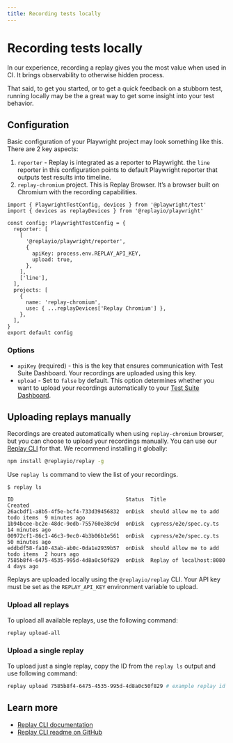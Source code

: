 ```yaml
---
title: Recording tests locally
---
```


# Recording tests locally

In our experience, recording a replay gives you the most value when used in CI. It brings observability to otherwise hidden process.

That said, to get you started, or to get a quick feedback on a stubborn test, running locally may be the a great way to get some insight into your test behavior.

## Configuration

Basic configuration of your Playwright project may look something like this. There are 2 key aspects:

1. `reporter` - Replay is integrated as a reporter to Playwright. the `line` reporter in this configuration points to default Playwright reporter that outputs test results into timeline.
2. `replay-chromium` project. This is Replay Browser. It’s a browser built on Chromium with the recording capabilities.

```tsx {2,5-8,11,12} filename="playwright.config.ts"
import { PlaywrightTestConfig, devices } from '@playwright/test'
import { devices as replayDevices } from '@replayio/playwright'

const config: PlaywrightTestConfig = {
  reporter: [
    [
      '@replayio/playwright/reporter',
      {
        apiKey: process.env.REPLAY_API_KEY,
        upload: true,
      },
    ],
    ['line'],
  ],
  projects: [
    {
      name: 'replay-chromium',
      use: { ...replayDevices['Replay Chromium'] },
    },
  ],
}
export default config
```

### Options

- `apiKey` (required) - this is the key that ensures communication with Test Suite Dashboard. Your recordings are uploaded using this key.
- `upload` - Set to `false` by default. This option determines whether you want to upload your recordings automatically to your [Test Suite Dashboard](/test-suites/runs-view).

## Uploading replays manually

Recordings are created automatically when using `replay-chromium` browser, but you can choose to upload your recordings manually. You can use our [Replay CLI](/reference-guide/recording/replay-cli) for that. We recommend installing it globally:

```sh npm2yarn
npm install @replayio/replay -g
```

Use `replay ls` command to view the list of your recordings.

```ansi
$ replay ls

ID                                    Status  Title                              Created
26acbdf1-a8b5-4f5e-bcf4-733d39456832  onDisk  should allow me to add todo items  9 minutes ago
1b94bcee-bc2e-48dc-9edb-755760e38c9d  onDisk  cypress/e2e/spec.cy.ts             14 minutes ago
00972cf1-86c1-46c3-9ec0-4b3b06b1e561  onDisk  cypress/e2e/spec.cy.ts             50 minutes ago
eddbdf58-fa10-43ab-ab0c-0da1e2939b57  onDisk  should allow me to add todo items  2 hours ago
7585b8f4-6475-4535-995d-4d8a0c50f829  onDisk  Replay of localhost:8080           4 days ago
```

Replays are uploaded locally using the `@replayio/replay` CLI. Your API key must be set as the `REPLAY_API_KEY` environment variable to upload.

### Upload all replays

To upload all available replays, use the following command:

```sh
replay upload-all
```

### Upload a single replay

To upload just a single replay, copy the ID from the `replay ls` output and use following command:

```sh
replay upload 7585b8f4-6475-4535-995d-4d8a0c50f829 # example replay id
```

## Learn more

- [Replay CLI documentation](/reference-guide/recording/replay-cli)
- [Replay CLI readme on GitHub](https://github.com/replayio/replay-cli/tree/main/packages/replay)
